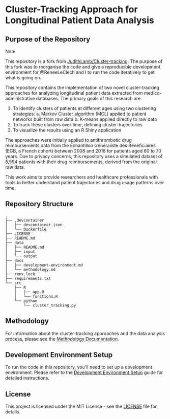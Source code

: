 # Cluster-Tracking Approach for Longitudinal Patient Data Analysis

## Purpose of the Repository

> [!NOTE]  
> This repository is a fork from [JudithLamb/Cluster-tracking](https://github.com/JudithLamb/Cluster-tracking). The purpose of this fork was to reorganise the code and give a reproducible development environment for @ReneeLeClech and I to run the code iteratively to get what is going on.

This repository contains the implementation of two novel cluster-tracking approaches for analyzing longitudinal patient data extracted from medico-administrative databases. The primary goals of this research are:

1. To identify clusters of patients at different ages using two clustering strategies:
   a. Markov Cluster algorithm (MCL) applied to patient networks built from raw data
   b. K-means applied directly to raw data
2. To track these clusters over time, defining cluster-trajectories
3. To visualize the results using an R Shiny application

The approaches were initially applied to antithrombotic drug reimbursements data from the Échantillon Généraliste des Bénéficiaires (EGB, a French cohort) between 2008 and 2018 for patients aged 60 to 70 years. Due to privacy concerns, this repository uses a simulated dataset of 5,594 patients with their drug reimbursements, derived from the original raw data.

This work aims to provide researchers and healthcare professionals with tools to better understand patient trajectories and drug usage patterns over time.

## Repository Structure

```{.sh}
.
├── .devcontainer
│   ├── devcontainer.json
│   └── Dockerfile
├── LICENSE
├── README.md
├── data
│   ├── README.md
│   ├── input
│   └── output
├── docs
│   ├── development-environment.md
│   └── methodology.md
├── renv.lock
├── requirements.txt
└── src
    ├── R
    │   ├── app.R
    │   └── functions.R
    └── python
        └── cluster_tracking.py
```

## Methodology

For information about the cluster-tracking approaches and the data analysis process, please see the [Methodology Documentation](docs/methodology.md).

## Development Environment Setup

To run the code in this repository, you'll need to set up a development environment. Please refer to the [Development Environment Setup](docs/development-environment.md) guide for detailed instructions.

##

## License

This project is licensed under the MIT License - see the [LICENSE](LICENSE) file for details.
